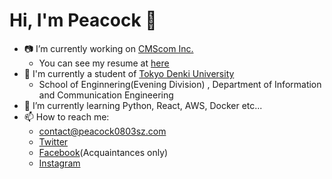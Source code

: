 # Hi, I'm Peacock :clap:

- :camera: I’m currently working on [CMScom Inc.](https://www.cmscom.jp)
    - You can see my resume at [here](resume.md)
- :school: I'm currently a student of [Tokyo Denki University](https://www.dendai.ac.jp)
    - School of Enginnering(Evening Division) , Department of Information and Communication Engineering
- :seedling: I’m currently learning Python, React, AWS, Docker etc...
- :mailbox: How to reach me:
    - [contact@peacock0803sz.com](mailto://contact@peacock0803sz.com)
    - [Twitter](https://twitter.com/peacock0803sz)
    - [Facebook](https://www.facebook.com/peacock0803sz)(Acquaintances only)
    - [Instagram](https://www.instagram.com/peacock0803sz/)

